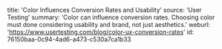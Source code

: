 title: 'Color Influences Conversion Rates and Usability'
source: 'User Testing'
summary: 'Color can influence conversion rates. Choosing color must done considering usability and brand, not just aesthetics.'
weburl: 'https://www.usertesting.com/blog/color-ux-conversion-rates'
id: 76150baa-0c94-4ad6-a473-c530a7ca1b33
